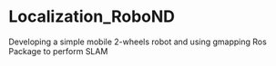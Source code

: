 # Localization_RoboND
Developing a simple mobile 2-wheels robot and using gmapping Ros Package to perform SLAM 
